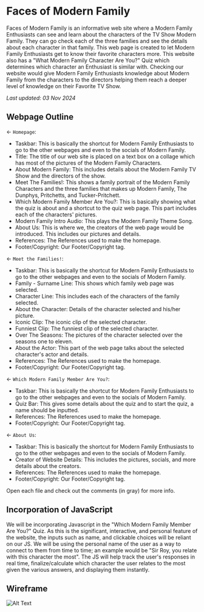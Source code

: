 # Faces of Modern Family

Faces of Modern Family is an informative web site where a Modern Family Enthusiasts can see and learn about the characters of the TV Show Modern Family. They can go check each of the three families and see the details about each character in that family. This web page is created to let Modern Family Enthusiasts get to know their favorite characters more. This website also has a "What Modern Family Character Are You?" Quiz which determines which character an Enthusiast is similar with. Checking our website would give Modern Family Enthusiasts knowledge about Modern Family from the characters to the directors helping them reach a deeper level of knowledge on their Favorite TV Show. 

_Last updated: 03 Nov 2024_

## Webpage Outline

← `Homepage`: 
* Taskbar: This is basically the shortcut for Modern Family Enthusiasts to go to the other webpages and even to the socials of Modern Family.
* Title: The title of our web site is placed on a text box on a collage which has most of the pictures of the Modern Family Characters.
* About Modern Family: This includes details about the Modern Family TV Show and the directors of the show.
* Meet The Families!: This shows a family portrait of the Modern Family Characters and the three families that makes up Modern Family, The Dunphys, Pritchetts, and Tucker-Pritchett.
* Which Modern Family Member Are You?: This is basically showing what the quiz is about and a shortcut to the quiz web page. This part includes each of the characters' pictures.
* Modern Family Intro Audio: This plays the Modern Family Theme Song.
* About Us: This is where we, the creators of the web page would be introduced. This includes our pictures and details.
* References: The References used to make the homepage.
* Footer/Copyright: Our Footer/Copyright tag.

← `Meet the Families!`: 
* Taskbar: This is basically the shortcut for Modern Family Enthusiasts to go to the other webpages and even to the socials of Modern Family.
* Family - Surname Line: This shows which family web page was selected.
* Character Line: This includes each of the characters of the family selected.
* About the Character: Details of the character selected and his/her picture.
* Iconic Clip: The iconic clip of the selected character.
* Funniest Clip: The funniest clip of the selected character.
* Over The Seasons: The pictures of the character selected over the seasons one to eleven.
* About the Actor: This part of the web page talks about the selected character's actor and details.
* References: The References used to make the homepage.
* Footer/Copyright: Our Footer/Copyright tag.

← `Which Modern Family Member Are You?`: 
* Taskbar: This is basically the shortcut for Modern Family Enthusiasts to go to the other webpages and even to the socials of Modern Family.
* Quiz Bar: This gives some details about the quiz and to start the quiz, a name should be inputted.
* References: The References used to make the homepage.
* Footer/Copyright: Our Footer/Copyright tag.

← `About Us`: 
* Taskbar: This is basically the shortcut for Modern Family Enthusiasts to go to the other webpages and even to the socials of Modern Family.
* Creator of Website Details: This includes the pictures, socials, and more details about the creators.
* References: The References used to make the homepage.
* Footer/Copyright: Our Footer/Copyright tag.

Open each file and check out the comments (in gray) for more info.

## Incorporation of JavaScript
We will be incorporating Javascript in the "Which Modern Family Member Are You?" Quiz. As this is the significant, interactive, and personal feature of the website, the inputs such as name, and clickable choices will be reliant on our JS. We will be using the personal name of the user as a way to connect to them from time to time; an example would be "Sir Roy, you relate with this character the most". The JS will help track the user's responses in real time, finalize/calculate which character the user relates to the most given the various answers, and displaying them instantly.

## Wireframe
![Alt Text](https://cdn.glitch.global/0eb2c27f-34e6-46c2-a006-7af7a00ac0db/Wireframe.png?v=1730875495743)